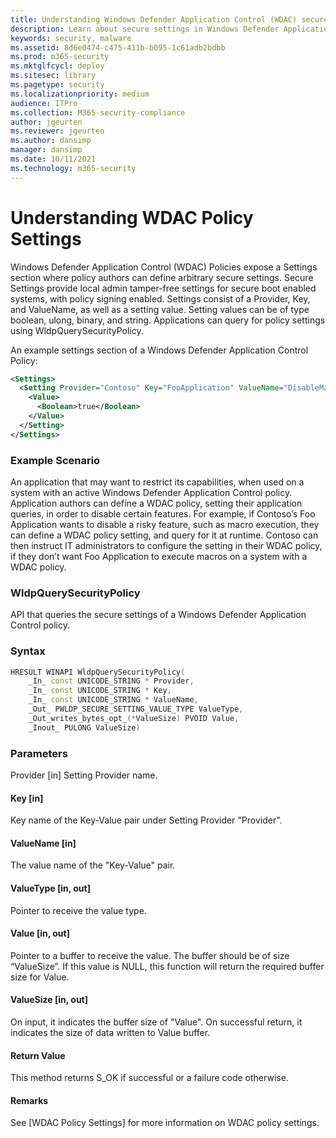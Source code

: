 ```yaml
---
title: Understanding Windows Defender Application Control (WDAC) secure settings
description: Learn about secure settings in Windows Defender Application Control.
keywords: security, malware
ms.assetid: 8d6e0474-c475-411b-b095-1c61adb2bdbb
ms.prod: m365-security
ms.mktglfcycl: deploy
ms.sitesec: library
ms.pagetype: security
ms.localizationpriority: medium
audience: ITPro
ms.collection: M365-security-compliance
author: jgeurten
ms.reviewer: jgeurten
ms.author: dansimp
manager: dansimp
ms.date: 10/11/2021
ms.technology: m365-security
---
```


# Understanding WDAC Policy Settings
Windows Defender Application Control (WDAC) Policies expose a Settings section where policy authors can define arbitrary secure settings. Secure Settings provide local admin tamper-free settings for secure boot enabled systems, with policy signing enabled. Settings consist of a Provider, Key, and ValueName, as well as a setting value. Setting values can be of type boolean, ulong, binary, and string. Applications can query for policy settings using WldpQuerySecurityPolicy. <br/>

An example settings section of a Windows Defender Application Control Policy:
```xml
<Settings>
  <Setting Provider="Contoso" Key="FooApplication" ValueName="DisableMacroExecution">
    <Value>
      <Boolean>true</Boolean>
    </Value>
  </Setting>
</Settings>
```

### Example Scenario
An application that may want to restrict its capabilities, when used on a system with an active Windows Defender Application Control policy. Application authors can define a WDAC policy, setting their application queries, in order to disable certain features. For example, if Contoso’s Foo Application wants to disable a risky feature, such as macro execution, they can define a WDAC policy setting, and query for it at runtime. Contoso can then instruct IT administrators to configure the setting in their WDAC policy, if they don’t want Foo Application to execute macros on a system with a WDAC policy.<br/>


### WldpQuerySecurityPolicy
API that queries the secure settings of a Windows Defender Application Control policy.

### Syntax
``` C++
HRESULT WINAPI WldpQuerySecurityPolicy(
    _In_ const UNICODE_STRING * Provider,
    _In_ const UNICODE_STRING * Key,
    _In_ const UNICODE_STRING * ValueName,
    _Out_ PWLDP_SECURE_SETTING_VALUE_TYPE ValueType,
    _Out_writes_bytes_opt_(*ValueSize) PVOID Value,
    _Inout_ PULONG ValueSize)
```

### Parameters
Provider [in]
Setting Provider name.

#### Key [in]
Key name of the Key-Value pair under Setting Provider "Provider".

#### ValueName [in]
The value name of the "Key-Value" pair.

#### ValueType [in, out]
Pointer to receive the value type.

#### Value [in, out]
Pointer to a buffer to receive the value. The buffer should be of size “ValueSize”. If this value is NULL, this function will return the required buffer size for Value.

#### ValueSize [in, out]
On input, it indicates the buffer size of "Value". On successful return, it indicates the size of data written to Value buffer.

#### Return Value
This method returns S_OK if successful or a failure code otherwise.

#### Remarks
See [WDAC Policy Settings] for more information on WDAC policy settings. 
